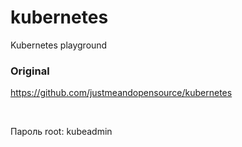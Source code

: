 # kubernetes

Kubernetes playground

### Original

https://github.com/justmeandopensource/kubernetes

<br/>

Пароль root: kubeadmin
